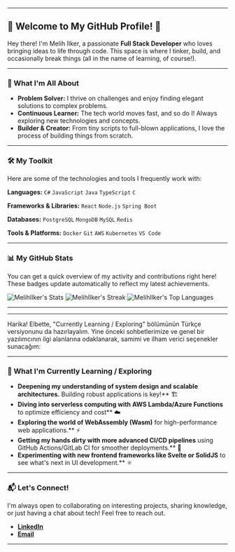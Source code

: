 -----

## 🌟 Welcome to My GitHub Profile\! 🌟

Hey there\! I'm Melih Ilker, a passionate **Full Stack Developer** who loves bringing ideas to life through code. This space is where I tinker, build, and occasionally break things (all in the name of learning, of course\!).

-----

### 🚀 What I'm All About

  * **Problem Solver:** I thrive on challenges and enjoy finding elegant solutions to complex problems.
  * **Continuous Learner:** The tech world moves fast, and so do I\! Always exploring new technologies and concepts.
  * **Builder & Creator:** From tiny scripts to full-blown applications, I love the process of building things from scratch.
-----

### 🛠️ My Toolkit

Here are some of the technologies and tools I frequently work with:

**Languages:**
`C#` `JavaScript` `Java` `TypeScript` `C`

**Frameworks & Libraries:**
`React` `Node.js` `Spring Boot`

**Databases:**
`PostgreSQL` `MongoDB` `MySQL` `Redis`

**Tools & Platforms:**
`Docker` `Git` `AWS` `Kubernetes` `VS Code`

-----

### 📊 My GitHub Stats

You can get a quick overview of my activity and contributions right here\! These badges update automatically to reflect my latest achievements.

![MelihIlker's Stats](https://github-readme-stats.vercel.app/api?username=MelihIlker&theme=blueberry&show_icons=true&hide_border=true&count_private=true)
![MelihIlker's Streak](https://github-readme-streak-stats.herokuapp.com/?user=MelihIlker&theme=blueberry&hide_border=true)
![MelihIlker's Top Languages](https://github-readme-stats.vercel.app/api/top-langs/?username=MelihIlker&theme=blueberry&show_icons=true&hide_border=true&layout=compact)

-----

---

Harika! Elbette, "Currently Learning / Exploring" bölümünün Türkçe versiyonunu da hazırlayalım. Yine önceki sohbetlerimize ve genel bir yazılımcının ilgi alanlarına odaklanarak, samimi ve ilham verici seçenekler sunacağım:

---

### 🌱 What I'm Currently Learning / Exploring

* **Deepening my understanding of system design and scalable architectures.** Building robust applications is key!** 🏗️
* **Diving into serverless computing with AWS Lambda/Azure Functions** to optimize efficiency and cost** ☁️
* **Exploring the world of WebAssembly (Wasm)** for high-performance web applications.** ⚡
* **Getting my hands dirty with more advanced CI/CD pipelines** using GitHub Actions/GitLab CI for smoother deployments.** 🚀
* **Experimenting with new frontend frameworks like Svelte or SolidJS** to see what's next in UI development.** ⚛️

---

### 📬 Let's Connect\!

I'm always open to collaborating on interesting projects, sharing knowledge, or just having a chat about tech\! Feel free to reach out.

  * [**LinkedIn**](https://www.linkedin.com/in/melihilker/)
  * [**Email**](mailto:melihilker9@gmail.com)

-----
